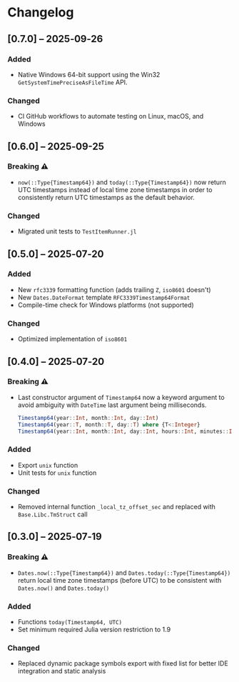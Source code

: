 # Changelog

## [0.7.0] – 2025‑09‑26

### Added

- Native Windows 64-bit support using the Win32 `GetSystemTimePreciseAsFileTime` API.

### Changed

- CI GitHub workflows to automate testing on Linux, macOS, and Windows

## [0.6.0] – 2025‑09-25

### Breaking ⚠️

- `now(::Type{Timestamp64})` and `today(::Type{Timestamp64})` now return UTC timestamps instead of local time zone timestamps in order to consistently return UTC timestamps as the default behavior.

### Changed

- Migrated unit tests to `TestItemRunner.jl`

## [0.5.0] – 2025‑07‑20

### Added

- New `rfc3339` formatting function (adds trailing `Z`, `iso8601` doesn't)
- New `Dates.DateFormat` template `RFC3339Timestamp64Format`
- Compile-time check for Windows platforms (not supported)

### Changed

- Optimized implementation of `iso8601`

## [0.4.0] – 2025‑07‑20

### Breaking ⚠️

- Last constructor argument of `Timestamp64` now a keyword argument to avoid ambiguity with `DateTime` last argument being milliseconds.

    ```julia
    Timestamp64(year::Int, month::Int, day::Int)
    Timestamp64(year::T, month::T, day::T) where {T<:Integer}
    Timestamp64(year::Int, month::Int, day::Int, hours::Int, minutes::Int=0, seconds::Int=0; nanoseconds::Int=0)
    ```

### Added

- Export `unix` function
- Unit tests for `unix` function

### Changed

- Removed internal function `_local_tz_offset_sec` and replaced with `Base.Libc.TmStruct` call

## [0.3.0] – 2025‑07‑19

### Breaking ⚠️

- `Dates.now(::Type{Timestamp64})` and `Dates.today(::Type{Timestamp64})` return local time zone timestamps (before UTC) to be consistent with `Dates.now()` and `Dates.today()`

### Added

- Functions `today(Timestamp64, UTC)`
- Set minimum required Julia version restriction to 1.9

### Changed

- Replaced dynamic package symbols export with fixed list for better IDE integration and static analysis
